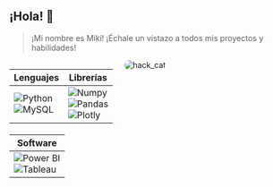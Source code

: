 ## ¡Hola! 👋
> ¡Mi nombre es Miki! ¡Échale un vistazo a todos mis proyectos y habilidades!

<div style="display: flex; align-items: flex-start;">
  <div>
    <table>
      <thead>
        <tr>
          <th>Lenguajes</th>
          <th>Librerías</th>
        </tr>
      </thead>
      <tbody>
        <tr>
          <td>
            <img src="https://img.shields.io/badge/python-3670A0?style=for-the-badge&logo=python&logoColor=ffdd54" alt="Python"> <br>
            <img src="https://img.shields.io/badge/MySQL-005C84?style=for-the-badge&logo=mysql&logoColor=white" alt="MySQL">
          </td>
          <td>
            <img src="https://img.shields.io/badge/Numpy-777BB4?style=for-the-badge&logo=numpy&logoColor=white" alt="Numpy"> <br>
            <img src="https://img.shields.io/badge/Pandas-2C2D72?style=for-the-badge&logo=pandas&logoColor=white" alt="Pandas"> <br>
            <img src="https://img.shields.io/badge/Plotly-239120?style=for-the-badge&logo=plotly&logoColor=white" alt="Plotly">
          </td>
        </tr>
      </tbody>
    </table>
    <table style="margin-top: 20px;">
      <thead>
        <tr>
          <th>Software</th>
        </tr>
      </thead>
      <tbody>
        <tr>
          <td>
            <img src="https://img.shields.io/badge/PowerBI-F2C811?style=for-the-badge&logo=Power%20BI&logoColor=white" alt="Power BI"> <br>
            <img src="https://img.shields.io/badge/Tableau-E97627?style=for-the-badge&logo=Tableau&logoColor=white" alt="Tableau">
          </td>
        </tr>
      </tbody>
    </table>
  </div>
  <div style="margin-left: 20px;">
    <img src="https://github.com/MikiSerra/mikiserra/assets/170416290/22ed693e-8bc1-4c11-8897-21cd742eace6" alt="hack_cat" style="max-width: 200px; border-radius: 10px;">
  </div>
</div>
